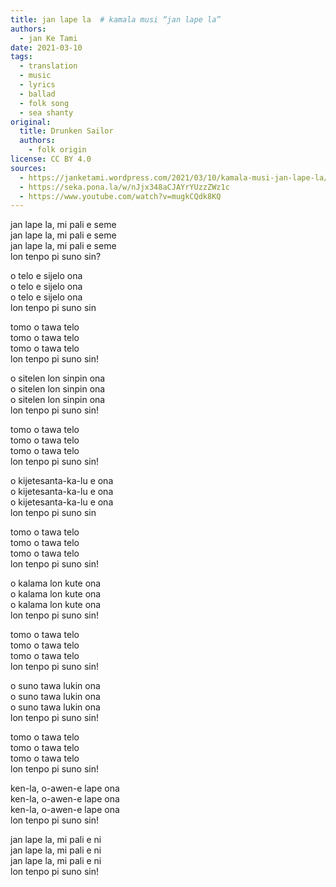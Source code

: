 ```yaml
---
title: jan lape la  # kamala musi “jan lape la”
authors:
  - jan Ke Tami
date: 2021-03-10
tags:
  - translation
  - music
  - lyrics
  - ballad
  - folk song
  - sea shanty
original:
  title: Drunken Sailor
  authors:
    - folk origin
license: CC BY 4.0
sources:
  - https://janketami.wordpress.com/2021/03/10/kamala-musi-jan-lape-la/
  - https://seka.pona.la/w/nJjx348aCJAYrYUzzZWz1c
  - https://www.youtube.com/watch?v=mugkCQdk8KQ
---
```


jan lape la, mi pali e seme  \
jan lape la, mi pali e seme  \
jan lape la, mi pali e seme  \
lon tenpo pi suno sin?

o telo e sijelo ona  \
o telo e sijelo ona  \
o telo e sijelo ona  \
lon tenpo pi suno sin

tomo o tawa telo  \
tomo o tawa telo  \
tomo o tawa telo  \
lon tenpo pi suno sin!

o sitelen lon sinpin ona  \
o sitelen lon sinpin ona  \
o sitelen lon sinpin ona  \
lon tenpo pi suno sin!

tomo o tawa telo  \
tomo o tawa telo  \
tomo o tawa telo  \
lon tenpo pi suno sin!

o kijetesanta-ka-lu e ona  \
o kijetesanta-ka-lu e ona  \
o kijetesanta-ka-lu e ona  \
lon tenpo pi suno sin

tomo o tawa telo  \
tomo o tawa telo  \
tomo o tawa telo  \
lon tenpo pi suno sin!

o kalama lon kute ona  \
o kalama lon kute ona  \
o kalama lon kute ona  \
lon tenpo pi suno sin!

tomo o tawa telo  \
tomo o tawa telo  \
tomo o tawa telo  \
lon tenpo pi suno sin!

o suno tawa lukin ona  \
o suno tawa lukin ona  \
o suno tawa lukin ona  \
lon tenpo pi suno sin!

tomo o tawa telo  \
tomo o tawa telo  \
tomo o tawa telo  \
lon tenpo pi suno sin!

ken-la, o-awen-e lape ona  \
ken-la, o-awen-e lape ona  \
ken-la, o-awen-e lape ona  \
lon tenpo pi suno sin!

jan lape la, mi pali e ni  \
jan lape la, mi pali e ni  \
jan lape la, mi pali e ni  \
lon tenpo pi suno sin!

<!-- musi mama la, ante toki ni pi musi ni li ante. musi mama la, jan li moku e telo nasa mute. jan ante li wile utala e nasa ona. taso ante toki mi la, jan li lape taso. jan ante li wile utala e lape ona. taso ni la, jan li ken e ni lon tenpo pini: jan lape li awen lape. mi pilin e ni: toki pona la, toki pi kalama ni li musi. (o lukin e toki kijetesantakalu lon ona.) -->
